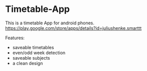 # Timetable-App
This is a timetable App for android phones. 
https://play.google.com/store/apps/details?id=juliushenke.smarttt

Features:
- saveable timetables
- even/odd week detection
- saveable subjects
- a clean design
